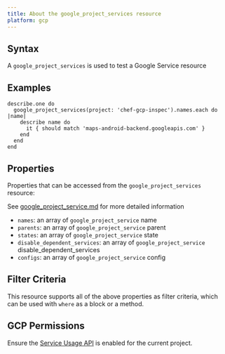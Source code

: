 ```yaml
---
title: About the google_project_services resource
platform: gcp
---
```


## Syntax
A `google_project_services` is used to test a Google Service resource

## Examples
```
describe.one do
  google_project_services(project: 'chef-gcp-inspec').names.each do |name|
    describe name do
      it { should match 'maps-android-backend.googleapis.com' }
    end
  end
end
```

## Properties
Properties that can be accessed from the `google_project_services` resource:

See [google_project_service.md](google_project_service.md) for more detailed information
  * `names`: an array of `google_project_service` name
  * `parents`: an array of `google_project_service` parent
  * `states`: an array of `google_project_service` state
  * `disable_dependent_services`: an array of `google_project_service` disable_dependent_services
  * `configs`: an array of `google_project_service` config

## Filter Criteria
This resource supports all of the above properties as filter criteria, which can be used
with `where` as a block or a method.

## GCP Permissions

Ensure the [Service Usage API](https://console.cloud.google.com/apis/library/serviceusage.googleapis.com/) is enabled for the current project.
